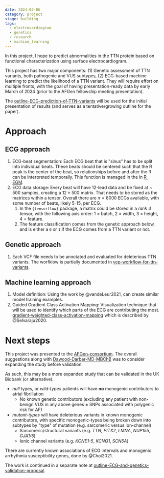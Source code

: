 ```yaml
---
date: 2024-02-06
category: project
stage: building
tags:
  - electrocardiogram
  - genetics
  - research
  - machine_learning
---
```


In this project, I hope to predict abnormalities in the TTN protein based on functional characterization using surface electrocardiogram.

This project has two major components: (1) Genetic assessment of TTN variants, both pathogenic and VUS subtypes, (2) ECG-based machine learning to predict the likelihood of a TTN variant. They will require effort on multiple fronts, with the goal of having presentation-ready data by early March of 2024 (prior to the AFGen fellowship meeting presentation).

The [outline-ECG-prediction-of-TTN-variants](outline-ECG-prediction-of-TTN-variants.md) will be used for the initial presentation of results (and serves as a tentative/growing outline for the paper).

# Approach

## ECG approach

1. ECG-beat segmentation: Each ECG beat that is "sinus" has to be split into individual beats. These beats should be centered such that the R peak is the center of the beat, so relationships before and after the R can be interpreted temporally. This function is managed in the in [R-EGM](R-EGM.md).
1. ECG data storage: Every beat will have 12-lead data and be fixed at ~ 500 samples, creating a $12 \times 500$ matrix. That needs to be stored as the matrices within a tensor. Overall there are $n = 8000$ ECGs available, with some number of beats, likely 5-15, per ECG. 
	1. In the `{tensorflow}`  package, a matrix could be stored in a *rank 4* tensor, with the following axis order: 1 = batch, 2 = width, 3 = height, 4 = feature. 
	1. The feature classification comes from the genetic approach below, and is either a `0` or `1` if the ECG comes from a TTN variant or not.

## Genetic approach

1. Each VCF file needs to be annotated and evaluated for deleterious TTN variants.  The worfklow is partially documented in [vep-workflow-for-ttn-variants](vep-workflow-for-ttn-variants.md).

## Machine learning approach

1. Model definition: Using the work by @vandeLeur2021, can create similar model training examples. 
1. Guided Gradient Class Activation Mapping: Visualization technique that will be used to identify which parts of the ECG are contributing the most. [gradient-weighted-class-activation-mapping](gradient-weighted-class-activation-mapping.md) which is described by @Selvaraju2020.

# Next steps

This project was presented to the [AFGen-consortium](AFGen-consortium.md). 
The overall suggestions along with [Dawood-Darbar-MD-MBChB](Dawood-Darbar-MD-MBChB.md) was to consider expanding the study before validation. 

As such, this may be a more expanded study that can be validated in the UK Biobank (or alternative). 

- *null* types, or *wild-types* patients will have __no__ monogenic contributors to atrial fibrillation
	- No known genetic contributors (excluding any patient with non-benign VUS in any above genes $\pm$ SNPs associated with polygenic risk for AF)
- *mutant-types* will have deleterious variants in known monogenic contributors, with specific monogenic-types being broken down into subtypes by "type" of mutation (e.g. sarcomeric versus ion-channel)
	- Sarcomeric/structural variants (e.g. *TTN*, *PITX2*, *LMNA*, *NUP155*, *GJA1/5*)
	- Ionic channel variants (e.g. *KCNE1-5*, *KCNQ1*, *SCN5A*)

There are currently known associations of ECG intervals and monogenic arrhythmia susceptibility genes, done by @Choi2021. 

The work is continued in a separate note at [outline-ECG-and-genetics-validation-proposal](outline-ECG-and-genetics-validation-proposal.md).

